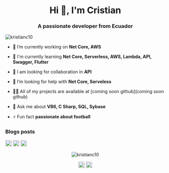 <h1 align="center">Hi 👋, I'm Cristian</h1>
<h3 align="center">A passionate developer from Ecuador</h3>

<p align="left"> <img src="https://komarev.com/ghpvc/?username=kristianc10" alt="kristianc10" /> </p>

- 🔭 I’m currently working on **Net Core, AWS**

- 🌱 I'm currently learning **Net Core, Serverless, AWS, Lambda, API, Swagger, Flutter**

- 👯 I am looking for collaboration in **API**

- 🤔 I’m looking for help with **Net Core, Serveless**

- 👨‍💻 All of my projects are available at [coming soon github](coming soon github)

- 💬 Ask me about **VB6, C Sharp, SQL, Sybase**

- ⚡ Fun fact **passionate about football**

### Blogs posts
<!-- BLOG-POST-LIST:START -->
<!-- BLOG-POST-LIST:END -->

<p align="left"><img src="https://devicons.github.io/devicon/devicon.git/icons/amazonwebservices/amazonwebservices-original-wordmark.svg" alt="aws" width="20" height="20"/> <img src="https://devicons.github.io/devicon/devicon.git/icons/csharp/csharp-original.svg" alt="csharp" width="20" height="20"/> <img src="https://devicons.github.io/devicon/devicon.git/icons/mysql/mysql-original-wordmark.svg" alt="mysql" width="20" height="20"/></p><p align="center"> <img src="https://github-readme-stats.vercel.app/api?username=kristianc10&show_icons=true" alt="kristianc10" /> </p>

<p align="center">
<a href="https://dev.to/kristianc13" target="blank"><img align="center" src="https://cdn.jsdelivr.net/npm/simple-icons@3.0.1/icons/dev-dot-to.svg" alt="kristianc13" height="20" width="20" /></a>
<a href="https://medium.com/@kcevallos13" target="blank"><img align="center" src="https://cdn.jsdelivr.net/npm/simple-icons@3.0.1/icons/medium.svg" alt="@kcevallos13" height="20" width="20" /></a>
</p>
